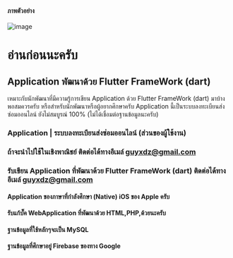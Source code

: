 #### ภาพตัวอย่าง 
![image](https://imgur.com/9T8Ssmo.jpg)

# อ่านก่อนนะครับ 
## Application พัฒนาด้วย Flutter FrameWork (dart)
เหมาะกับนักพัฒนาที่มีความรู้การเขียน Application ด้วย Flutter FrameWork (dart) มาบ้างพอสมควรครับ
หรือสำหรับนักพัฒนาหรือผู้อยากศึกษาครับ Application นี้เป็นระบบลงทะเบียนส่งซ่อมออนไลน์ ยังไม่สมบูรณ์ 100% (ไม่ได้เชื่อมต่อฐานข้อมูลนะครับ)
### Application | ระบบลงทะเบียนส่งซ่อมออนไลน์ (ส่วนของผู้ใช้งาน)
### ถ้าจะนำไปใช้ในเชิงพาณิชย์ ติดต่อได้ทางอีเมล์ guyxdz@gmail.com
### รับเขียน Application ที่พัฒนาด้วย Flutter FrameWork (dart) ติดต่อได้ทางอีเมล์ guyxdz@gmail.com
#### Application ของภาษาที่กำลังศึกษา (Native) iOS ของ Apple ครับ
#### รับแก้บั๊ค WebApplication ที่พัฒนาด้วย HTML,PHP,ด้วยนะครับ 
#### ฐานข้อมูลที่ใช้หลักๆจะเป็น MySQL 
#### ฐานข้อมูลที่ศึกษาอยู่ Firebase ของทาง Google 
